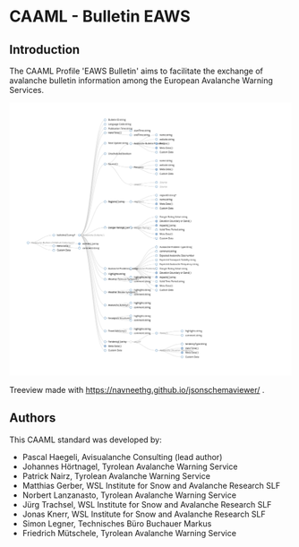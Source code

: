# CAAML - Bulletin EAWS

## Introduction 

The CAAML Profile 'EAWS Bulletin' aims to facilitate the exchange of avalanche bulletin information among the European Avalanche Warning Services.

![CAAML V6 graphical representation](v6/tree_view.png)

Treeview made with https://navneethg.github.io/jsonschemaviewer/ .

## Authors

This CAAML standard was developed by:

- Pascal Haegeli, Avisualanche Consulting (lead author)
- Johannes Hörtnagel, Tyrolean Avalanche Warning Service
- Patrick Nairz, Tyrolean Avalanche Warning Service
- Matthias Gerber, WSL Institute for Snow and Avalanche Research SLF
- Norbert Lanzanasto, Tyrolean Avalanche Warning Service
- Jürg Trachsel, WSL Institute for Snow and Avalanche Research SLF
- Jonas Knerr, WSL Institute for Snow and Avalanche Research SLF
- Simon Legner, Technisches Büro Buchauer Markus
- Friedrich Mütschele, Tyrolean Avalanche Warning Service
